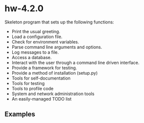 # hw-4.2.0

Skeleton program that sets up the following functions:

* Print the usual greeting.
* Load a configuration file.
* Check for environment variables.
* Parse command line arguments and options.
* Log messages to a file.
* Access a database.
* Interact with the user through a command line driven interface.
* Provide a framework for testing.
* Provide a method of installation (setup.py)
* Tools for self-documentation
* Tools for testing
* Tools to profile code
* System and network administration tools
* An easily-managed TODO list

## Examples
    
    
    

